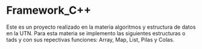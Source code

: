 # Framework_C++
Este es un proyecto realizado en la materia algoritmos y estructura de datos en la UTN.
Para esta materia se implemento las siguientes estructuras o tads y con sus repectivas funciones: Array, Map, List, Pilas y Colas.
